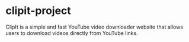 # clipit-project
ClipIt is a simple and fast YouTube video downloader website that allows users to download videos directly from YouTube links.
